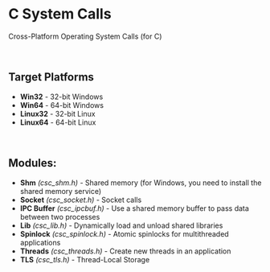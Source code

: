 # C System Calls
Cross-Platform Operating System Calls (for C)

<br>

## Target Platforms
* __Win32__ - 32-bit Windows
* __Win64__ - 64-bit Windows
* __Linux32__ - 32-bit Linux
* __Linux64__ - 64-bit Linux

<br>

## Modules:
* __Shm__ _(csc_shm.h)_ - Shared memory (for Windows, you need to install the shared memory service)
* __Socket__ _(csc_socket.h)_ - Socket calls
* __IPC Buffer__ _(csc_ipcbuf.h)_ - Use a shared memory buffer to pass data between two processes
* __Lib__ _(csc_lib.h)_ - Dynamically load and unload shared libraries
* __Spinlock__ _(csc_spinlock.h)_ - Atomic spinlocks for multithreaded applications
* __Threads__ _(csc_threads.h)_ - Create new threads in an application
* __TLS__ _(csc_tls.h)_ - Thread-Local Storage